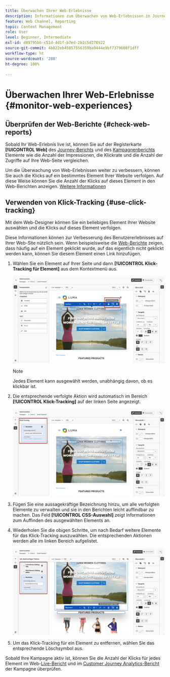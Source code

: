 ```yaml
---
title: Überwachen Ihrer Web-Erlebnisse
description: Informationen zum Überwachen von Web-Erlebnissen in Journey Optimizer
feature: Web Channel, Reporting
topic: Content Management
role: User
level: Beginner, Intermediate
exl-id: d89795bb-c51d-4d1f-b7ed-2b2c5d278922
source-git-commit: 4b822eb45857556359ba9444e9bf7379608f1dff
workflow-type: ht
source-wordcount: '288'
ht-degree: 100%

---
```


# Überwachen Ihrer Web-Erlebnisse {#monitor-web-experiences}

## Überprüfen der Web-Berichte {#check-web-reports}

Sobald Ihr Web-Erlebnis live ist, können Sie auf der Registerkarte **[!UICONTROL Web]** des [Journey-Berichts](../reports/journey-global-report-cja-web.md) und des [Kampagnenberichts](../reports/campaign-global-report-cja-web.md) Elemente wie die Anzahl der Impressionen, die Klickrate und die Anzahl der Zugriffe auf Ihre Web-Seite vergleichen.

<!--You can check the **[!UICONTROL Web]** tab of the campaign reports. Learn more on the campaign web [live report](../reports/campaign-live-report.md#web-tab) and [global report](../reports/campaign-global-report-cja.md#web).-->

Um die Überwachung von Web-Erlebnissen weiter zu verbessern, können Sie auch die Klicks auf ein bestimmtes Element Ihrer Website verfolgen. Auf diese Weise können Sie die Anzahl der Klicks auf dieses Element in den Web-Berichten anzeigen. [Weitere Informationen](#use-click-tracing)

## Verwenden von Klick-Tracking {#use-click-tracking}

Mit dem Web-Designer können Sie ein beliebiges Element Ihrer Website auswählen und die Klicks auf dieses Element verfolgen.

Diese Informationen können zur Verbesserung des Benutzererlebnisses auf Ihrer Web-Site nützlich sein. Wenn beispielsweise die [Web-Berichte](../reports/campaign-global-report-cja-web.md) zeigen, dass häufig auf ein Element geklickt wurde, auf das eigentlich nicht geklickt werden kann, können Sie diesem Element einen Link hinzufügen.

1. Wählen Sie ein Element auf Ihrer Seite und dann **[!UICONTROL Klick-Tracking für Element]** aus dem Kontextmenü aus.

   ![](assets/web-designer-click-track.png)

   >[!NOTE]
   >
   >Jedes Element kann ausgewählt werden, unabhängig davon, ob es klickbar ist.

1. Die entsprechende verfolgte Aktion wird automatisch im Bereich **[!UICONTROL Klick-Tracking]** auf der linken Seite angezeigt.

   ![](assets/web-designer-click-track-pane.png)

1. Fügen Sie eine aussagekräftige Bezeichnung hinzu, um alle verfolgten Elemente zu verwalten und sie in den Berichten leicht auffindbar zu machen. Das Feld **[!UICONTROL CSS-Auswahl]** zeigt Informationen zum Auffinden des ausgewählten Elements an.

1. Wiederholen Sie die obigen Schritte, um nach Bedarf weitere Elemente für das Klick-Tracking auszuwählen. Die entsprechenden Aktionen werden alle im linken Bereich aufgelistet.

   ![](assets/web-designer-click-tracking-actions.png)

1. Um das Klick-Tracking für ein Element zu entfernen, wählen Sie das entsprechende Löschsymbol aus.

Sobald Ihre Kampagne aktiv ist, können Sie die Anzahl der Klicks für jedes Element im Web-[Live-Bericht](../reports/campaign-live-report.md#web-tab) und im [Customer Journey Analytics-Bericht](../reports/campaign-global-report-cja-web.md) der Kampagne überprüfen.

